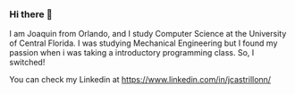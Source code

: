 ### Hi there 👋

I am Joaquin from Orlando, and I study Computer Science at the University of Central Florida. I was studying Mechanical Engineering but I found my passion when i was taking a introductory programming class. So, I switched!

You can check my Linkedin at https://www.linkedin.com/in/jcastrillonn/

